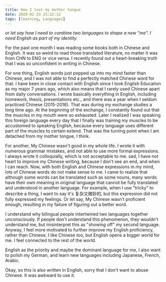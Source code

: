 ```yaml
---
title: How I lost my mother tongue
date: 2020-02-23 23:22:12
tags: [learning, Languages]
---
```


_or let say how I need to combine two languages to shape a new "me". I need English as part of my identity._

For the past one month I was reading some books both in Chinese and English. It was so weird to read those translated literature, no matter it was from CHN to ENG or vice versa. I recently found out a heart-breaking truth that I was so unconfident in writing in Chinese. 

For one thing, English words just popped up into my mind faster than Chinese, and I was not able to find a perfectly matched Chinese word for that. I have been in close contact with English since I took English Education as my major 7 years ago, which also means that I rarely used Chinese apart from daily conversations. I wrote basically everything in English, including homework, thesis, presentations etc., and there was a year when I seldom practiced Chinese (2015-2016). That was during my exchange studies a long time ago. At the beginning of the exchange, I constantly found out that the muscles in my mouth were so exhausted. Later I realized I was speaking this foreign language every day that I finally was training my muscles to be accustomed to speaking English, because every language uses different part of the muscles to certain extend. That was the turning point when I am detached from my mother tongue, I think.

For another, My Chinese wasn't good in my whole life. I wrote it with numerous grammar mistakes, and not able to use more formal expressions. I always wrote it colloquially, which is not acceptable to me. sad, I have not heart to improve my Chinese writing, because I don't see an end, and when I can reach. Now, with both English and Chinese expressions in my mind, lots of Chinese words do not make sense to me. I came to realize that although some words can be translated such as some nouns, many words have their own meaning in original language that cannot be fully translated and understood in another language. For example, when I use "tricky" to describe a thing, I want to say it's 复杂又微妙的, but this expression did not fully expressed my feelings. Or let say, My Chinese wasn't proficient enough, resulting in my failure of figuring out a better word.

I understand why bilingual people intertwined two languages together unconsciously. If people don't understand this phenomenon, they wouldn't understand me, but misinterpret this as "showing off" my second language. Anyway, I feel more motivated to further improve my English proficiency, rather than Chinese. I like Chinese too, but English opens a bigger world for me. I feel connected to the rest of the world.

English as the priority and maybe the dominant language for me, I also want to polish my German, and learn new languages including Japanese, French, Arabic.

Okay, so this is also written in English, sorry that I don't want to abuse Chinese. It was awkward to use it.


